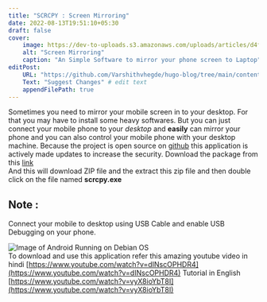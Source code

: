 ```yaml
---
title: "SCRCPY : Screen Mirroring"
date: 2022-08-13T19:51:10+05:30
draft: false
cover: 
    image: https://dev-to-uploads.s3.amazonaws.com/uploads/articles/d4f9sbri2y8bokvb3ftt.gif
    alt: "Screen Mirroring"
    caption: "An Simple Software to mirror your phone screen to Laptop"
editPost:
    URL: "https://github.com/Varshithvhegde/hugo-blog/tree/main/content"
    Text: "Suggest Changes" # edit text
    appendFilePath: true
---
```


Sometimes you need to mirror your mobile screen in to your desktop. For that you may have to install some heavy softwares.
But you can just connect your mobile phone to your _desktop_ and **easily** can mirror your phone and you can also control your mobile phone with your desktop machine.
Because the project is open source on [github](https://github.com/Genymobile/scrcpy) this application is actively made updates to increase the security.
Download the package from this [link](https://github.com/Genymobile/scrcpy/releases/download/v1.24/scrcpy-win64-v1.24.zip)  
And this will download ZIP file and the extract this zip file and then double click on the file named **scrcpy.exe** 
## Note :
Connect your mobile to desktop using USB Cable and enable USB Debugging on your phone.

![Image of Android Running on Debian OS](https://dev-to-uploads.s3.amazonaws.com/uploads/articles/erqg8c05e2c3g86q482b.jpg)  
To download and use this application refer this amazing youtube video in hindi [https://www.youtube.com/watch?v=dINscOPHDR4](https://www.youtube.com/watch?v=dINscOPHDR4)
Tutorial in English [https://www.youtube.com/watch?v=vyX8ioYbT8I](https://www.youtube.com/watch?v=vyX8ioYbT8I)

